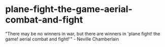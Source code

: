# plane-fight-the-game-aerial-combat-and-fight
"There may be no winners in war, but there are winners in 'plane fight! the game! aerial combat and fight!'" - Neville Chamberlain
